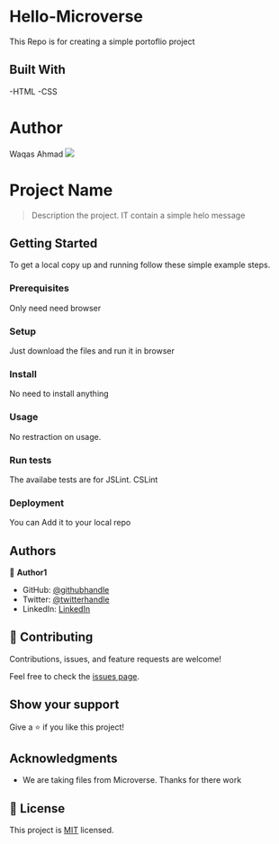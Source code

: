 # Hello-Microverse
This Repo is for creating a simple portoflio project

## Built With

-HTML
-CSS


# Author
Waqas Ahmad
![](https://img.shields.io/badge/Microverse-blueviolet)

# Project Name

> Description the project. IT contain a simple helo message

## Getting Started

To get a local copy up and running follow these simple example steps.

### Prerequisites

Only need need browser

### Setup

Just download the files and run it in browser

### Install

No need to install anything

### Usage

No restraction  on usage.

### Run tests

The availabe tests are for JSLint. CSLint

### Deployment

You can Add it to your local repo

## Authors

👤 **Author1**

- GitHub: [@githubhandle](https://github.com/waqas)
- Twitter: [@twitterhandle](https://twitter.com/waqas)
- LinkedIn: [LinkedIn](https://linkedin.com/in/waqas)

## 🤝 Contributing

Contributions, issues, and feature requests are welcome!

Feel free to check the [issues page](../../issues/).

## Show your support

Give a ⭐️ if you like this project!

## Acknowledgments

- We are taking files from Microverse. Thanks for there work


## 📝 License

This project is [MIT](./MIT.md) licensed.
